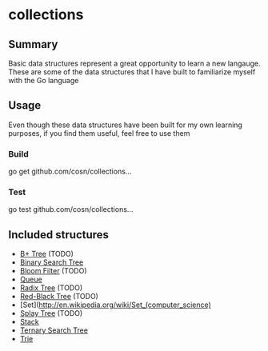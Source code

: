 collections
===========

## Summary

Basic data structures represent a great opportunity to learn a new langauge. 
These are some of the data structures that I have built to familiarize myself with the Go language

## Usage

Even though these data structures have been built for my own learning purposes, if you find them useful, feel free to use them

### Build

go get github.com/cosn/collections...

### Test

go test github.com/cosn/collections...

## Included structures

- [B+ Tree](http://en.wikipedia.org/wiki/B+_tree) (TODO)
- [Binary Search Tree](http://en.wikipedia.org/wiki/Binary_search_tree)
- [Bloom Filter](http://en.wikipedia.org/wiki/Bloom_filter) (TODO)
- [Queue](http://en.wikipedia.org/wiki/Queue)
- [Radix Tree](http://en.wikipedia.org/wiki/Radix_tree) (TODO)
- [Red-Black Tree](http://en.wikipedia.org/wiki/Red_black_tree) (TODO)
- [Set](http://en.wikipedia.org/wiki/Set_(computer_science)
- [Splay Tree](http://en.wikipedia.org/wiki/Splay_tree) (TODO)
- [Stack](http://en.wikipedia.org/wiki/Stack)
- [Ternary Search Tree](http://en.wikipedia.org/wiki/Ternary_search_tree)
- [Trie](http://en.wikipedia.org/wiki/Trie)
